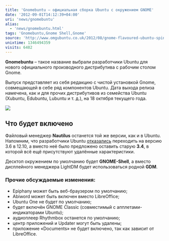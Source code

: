 ```yaml
---
title: 'Gnomebuntu – официальная сборка Ubuntu с окружением GNOME'
date: '2012-09-01T14:12:39+04:00'
uri: 'news/gnomebuntu'
alias: 
  - 'news/gnomebuntu.html'
tags: 'Gnomebuntu,Gnome Shell,Gnome'
source: 'http://www.omgubuntu.co.uk/2012/08/gnome-flavoured-ubuntu-spin-coming-october-18th'
unixtime: 1346494359
visits: 6482
---
```

**Gnomebuntu** – такое название выбрали разработчики Ubuntu для нового официального производного дистрибутива c рабочим столом Gnome.

Выпуск представляет из себя редакцию с чистой установкой Gnome, совмещающей в себе ряд компонентов Ubuntu. Дата выхода релиза намечена, как и для прочих дистрибутивов из семейства Ubuntu (Xubuntu, Edubuntu, Lubuntu и т. д.), на 18 октября текущего года.

[![](img/2012/09/01/14-00/3188687029.jpg)](img/2012/09/01/14-00/3188687029.jpg)

## Что будет включено

Файловый менеджер **Nautilus** останется той же версии, как и в Ubuntu. Напомним, что разработчики Ubuntu [отказались](news/nautilus-3-4-in-ubuntu-12-10) переходить на версию 3.6 в 12.10, а вместо неё было предложено оставить старую **3.4**, в которой всё ещё присутствуют удалённые характеристики.

Десктоп окружением по умолчанию будет **GNOME-Shell**, а вместо дисплейного менеджера LightDM будет использоваться родной **GDM**.

### Прочие обсуждаемые изменения:

*   Epiphany может быть веб-браузером по умолчанию;
*   Abiword может быть включен вместо LibreOffice;
*   Ubuntu One не будет по умолчанию;
*   будет включён GNOME Classic (совместимый с апплетами-индикаторами Ubuntu);
*   аудиоплеер Rhythmbox останется по умолчанию;
*   центр приложений и Updater могут быть удалены;
*   приложение «Documents» не будет включено, так как зависит от LibreOffice.
